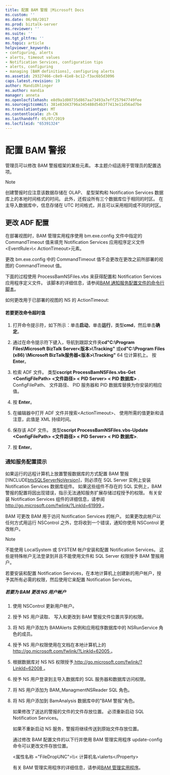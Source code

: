 ```yaml
---
title: 配置 BAM 警报 |Microsoft Docs
ms.custom: ''
ms.date: 06/08/2017
ms.prod: biztalk-server
ms.reviewer: ''
ms.suite: ''
ms.tgt_pltfrm: ''
ms.topic: article
helpviewer_keywords:
- configuring, alerts
- alerts, timeout values
- Notification Services, configuration tips
- alerts, configuring
- managing [BAM definitions], configuring alerts
ms.assetid: 29327466-c8e9-41e8-bc12-f3ac6b5d3096
caps.latest.revision: 19
author: MandiOhlinger
ms.author: mandia
manager: anneta
ms.openlocfilehash: e8d9a1d00735d867aa73493a7eff257947749fee
ms.sourcegitcommit: 381e83d43796a345488d54b3f7413e11d56ad7be
ms.translationtype: MT
ms.contentlocale: zh-CN
ms.lasthandoff: 05/07/2019
ms.locfileid: "65391324"
---
```

# <a name="configuring-bam-alerts"></a>配置 BAM 警报
管理员可以修改 BAM 警报框架的某些元素。 本主题介绍适用于管理员的配置选项。  
  
> [!NOTE]
>  创建警报时应注意该数据存储在 OLAP、 星型架构和 Notification Services 数据库上的本地时间格式的时间。 此外，还假设所有三个数据库位于相同的时区。 在主导入数据库中，信息存储在 UTC 时间格式，并且可以采用相同或不同的时区。  
  
## <a name="changing-the-adf-configuration"></a>更改 ADF 配置  
 在部署视图时，BAM 管理实用程序使用 bm.exe.config 文件中指定的 CommandTimeout 值来填充 Notification Services 应用程序定义文件\<EventRule\>\\< ActionTimeout\>元素。  
  
 更改 bm.exe.config 中的 CommandTimeout 值不会更改在更改之前所部署的视图的 CommandTimeout 值。  
  
 下面的过程使用 ProcessBamNSFiles.vbs 来获得配置和 Notification Services 应用程序定义文件。 该脚本的详细信息，请参阅[BAM 通知服务配置文件的命令行脚本](../core/bam-command-line-script-for-notification-services-configuration-files.md)。  
  
 如何更改用于已部署的视图的 NS 的 ActionTimeout:  
  
#### <a name="to-change-the-command-timeout-value"></a>若要更改命令超时值  
  
1.  打开命令提示符，如下所示：单击**启动**，单击**运行**，类型**cmd**，然后单击**确定**。  
  
2.  通过在命令提示符下键入，导航到跟踪文件夹**cd"C:\Program Files\Microsoft BizTalk Server\<版本\>\Tracking"** 或**cd"C:\Program Files (x86) \Microsoft BizTalk服务器\<版本\>\Tracking"** 64 位计算机上。 按 **Enter**。  
  
3.  检索 ADF 文件。 类型**cscript ProcessBamNSFiles.vbs-Get \<ConfigFilePath\> \<文件路径\> \< PID Server\> \< PID 数据库\>** . ConfigFilePath、 文件路径、 PID 服务器和 PID 数据库替换为你安装的相应值。  
  
4.  按 **Enter**。  
  
5.  在编辑器中打开 ADF 文件并搜索\<ActionTimeout\>、 使用所需的值更新和请注意，此值是 XML 持续时间。  
  
6.  保存该 ADF 文件。 类型**cscript ProcessBamNSFiles.vbs-Update \<ConfigFilePath\> \<文件路径\> \< PID Server\> \< PID 数据库\>**.  
  
7.  按 **Enter**。  
  
### <a name="notification-service-configuration-tips"></a>通知服务配置提示  
 如果运行的远程计算机上放置警报数据库的方式配置 BAM 警报[!INCLUDE[btsSQLServerNoVersion](../includes/btssqlservernoversion-md.md)]，则必须在 SQL Server 实例上安装 Notification Services 数据库组件。 如果这些组件不存在的 SQL 实例上，BAM 警报的配置将因出现错误，指示无法通知服务扩展存储过程授予的权限。 有关安装 Notification Services 组件的详细信息，请参阅[ http://go.microsoft.com/fwlink/?LinkId=61999 ](http://go.microsoft.com/fwlink/?LinkId=61999)。  
  
 BAM 可更改 BAM 用于访问 Notification Services 的帐户。 如果更改此帐户以任何方式用运行 NSControl 之外，您将收到一个错误，通知你使用 NSControl 更改帐户。  
  
> [!NOTE]
>  不能使用 LocalSystem 或 SYSTEM 帐户安装和配置 Notification Services。 这些是特殊帐户无法登录到并且不能使用文件和 SQL Server 权限授予 BAM 警报用户。  
>   
>  若要安装和配置 Notification Services，在本地计算机上创建新的用户帐户，授予其所有必需的权限，然后使用它来配置 Notification Services。  
  
##### <a name="to-change-ns-user-account-for-bam"></a>若要为 BAM 更改 NS 用户帐户  
  
1. 使用 NSControl 更新用户帐户。  
  
2. 授予 NS 用户读取、 写入和更改到 BAM 警报文件位置共享的权限。  
  
3. 将 NS 用户添加为 BAMAlerts 实例和应用程序数据库中的 NSRunService 角色的成员。  
  
4. 授予 NS 用户权限使用在文档在本地计算机上的[ http://go.microsoft.com/fwlink/?LinkId=62005 ](http://go.microsoft.com/fwlink/?LinkId=62005)。  
  
5. 根据数据库对 NS NS 权限授予[ http://go.microsoft.com/fwlink/?LinkId=62008 ](http://go.microsoft.com/fwlink/?LinkId=62008)。  
  
6. 授予 NS 用户登录到主导入数据库的 SQL 服务器和数据库访问权限。  
  
7. 将 NS 用户添加为 BAM_ManagmentNSReader SQL 角色。  
  
8. 将 NS 用户添加到 BamAnalysis 数据库中的"BAM 警报"角色。  
  
   如果修改了送达的警报的文件的文件存放位置。 必须重新启动 SQL Notification Services。  
  
   如果不重新启动 NS 服务，警报将继续传送到原始文件存放位置。  
  
   通过修改 BAM 配置文件的以下行并使用 BAM 管理实用程序 update-config 命令可以更改文件存放位置。  
  
   \<属性名称 ="FileDropUNC"\>\\\\< 计算机名\>\alerts\</Property\>  
  
   有关 BAM 管理实用程序的详细信息，请参阅[BAM 管理实用程序](../core/bam-management-utility.md)。